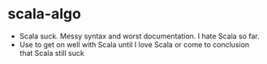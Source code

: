# scala-algo
 - Scala suck. Messy syntax and worst documentation. I hate Scala so far.
 - Use to get on well with Scala until I love Scala or come to conclusion that Scala still suck
